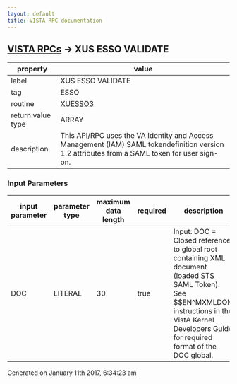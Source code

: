 ```yaml
---
layout: default
title: VISTA RPC documentation
---
```




## [VISTA RPCs](TableOfContent.md) &#8594; XUS ESSO VALIDATE 

 property | value 
--- | --- 
 label | XUS ESSO VALIDATE
 tag | ESSO
 routine | [XUESSO3](http://code.osehra.org/dox/Routine_XUESSO3_source.html)
 return value type | ARRAY
 description | This API/RPC uses the VA Identity and Access Management (IAM) SAML tokendefinition version 1.2 attributes from a SAML token for user sign-on.

### Input Parameters

| input parameter | parameter type | maximum data length | required | description | 
| --- | --- | --- | --- | --- | 
| DOC | LITERAL | 30 | true | Input:   DOC = Closed reference to global root containing XML document                (loaded STS SAML Token). See $$EN^MXMLDOM instructions in               the VistA Kernel Developers Guide for required format of               the DOC global. | 




Generated on January 11th 2017, 6:34:23 am